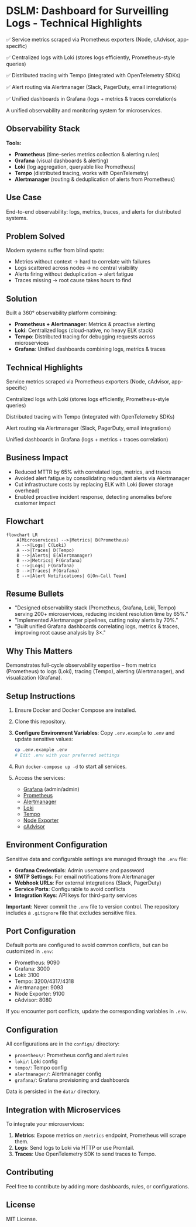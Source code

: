 # DSLM: Dashboard for Surveilling Logs - Technical Highlights

✅ Service metrics scraped via Prometheus exporters (Node, cAdvisor, app-specific)

✅ Centralized logs with Loki (stores logs efficiently, Prometheus-style queries)

✅ Distributed tracing with Tempo (integrated with OpenTelemetry SDKs)

✅ Alert routing via Alertmanager (Slack, PagerDuty, email integrations)

✅ Unified dashboards in Grafana (logs + metrics & traces correlation)s

A unified observability and monitoring system for microservices.

## Observability Stack

**Tools:**

- **Prometheus** (time-series metrics collection & alerting rules)
- **Grafana** (visual dashboards & alerting)
- **Loki** (log aggregation, queryable like Prometheus)
- **Tempo** (distributed tracing, works with OpenTelemetry)
- **Alertmanager** (routing & deduplication of alerts from Prometheus)

## Use Case

End-to-end observability: logs, metrics, traces, and alerts for distributed systems.

## Problem Solved

Modern systems suffer from blind spots:

- Metrics without context → hard to correlate with failures
- Logs scattered across nodes → no central visibility
- Alerts firing without deduplication → alert fatigue
- Traces missing → root cause takes hours to find

## Solution

Built a 360° observability platform combining:

- **Prometheus + Alertmanager**: Metrics & proactive alerting
- **Loki**: Centralized logs (cloud-native, no heavy ELK stack)
- **Tempo**: Distributed tracing for debugging requests across microservices
- **Grafana**: Unified dashboards combining logs, metrics & traces

## Technical Highlights

Service metrics scraped via Prometheus exporters (Node, cAdvisor, app-specific)

Centralized logs with Loki (stores logs efficiently, Prometheus-style queries)

Distributed tracing with Tempo (integrated with OpenTelemetry SDKs)

Alert routing via Alertmanager (Slack, PagerDuty, email integrations)

Unified dashboards in Grafana (logs + metrics + traces correlation)

## Business Impact

- Reduced MTTR by 65% with correlated logs, metrics, and traces
- Avoided alert fatigue by consolidating redundant alerts via Alertmanager
- Cut infrastructure costs by replacing ELK with Loki (lower storage overhead)
- Enabled proactive incident response, detecting anomalies before customer impact

## Flowchart

```mermaid
flowchart LR
    A[Microservices] -->|Metrics| B(Prometheus)
    A -->|Logs| C(Loki)
    A -->|Traces| D(Tempo)
    B -->|Alerts| E(Alertmanager)
    B -->|Metrics| F(Grafana)
    C -->|Logs| F(Grafana)
    D -->|Traces| F(Grafana)
    E -->|Alert Notifications| G[On-Call Team]
```

## Resume Bullets

- "Designed observability stack (Prometheus, Grafana, Loki, Tempo) serving 200+ microservices, reducing incident resolution time by 65%."
- "Implemented Alertmanager pipelines, cutting noisy alerts by 70%."
- "Built unified Grafana dashboards correlating logs, metrics & traces, improving root cause analysis by 3×."

## Why This Matters

Demonstrates full-cycle observability expertise – from metrics (Prometheus) to logs (Loki), tracing (Tempo), alerting (Alertmanager), and visualization (Grafana).

## Setup Instructions

1. Ensure Docker and Docker Compose are installed.
2. Clone this repository.
3. **Configure Environment Variables**: Copy `.env.example` to `.env` and update sensitive values:

   ```bash
   cp .env.example .env
   # Edit .env with your preferred settings
   ```

4. Run `docker-compose up -d` to start all services.
5. Access the services:
   - [Grafana](http://localhost:3000) (admin/admin)
   - [Prometheus](http://localhost:9090)
   - [Alertmanager](http://localhost:9093)
   - [Loki](http://localhost:3100)
   - [Tempo](http://localhost:3200)
   - [Node Exporter](http://localhost:9100)
   - [cAdvisor](http://localhost:8080)

## Environment Configuration

Sensitive data and configurable settings are managed through the `.env` file:

- **Grafana Credentials**: Admin username and password
- **SMTP Settings**: For email notifications from Alertmanager
- **Webhook URLs**: For external integrations (Slack, PagerDuty)
- **Service Ports**: Configurable to avoid conflicts
- **Integration Keys**: API keys for third-party services

**Important**: Never commit the `.env` file to version control. The repository includes a `.gitignore` file that excludes sensitive files.

## Port Configuration

Default ports are configured to avoid common conflicts, but can be customized in `.env`:

- Prometheus: 9090
- Grafana: 3000
- Loki: 3100
- Tempo: 3200/4317/4318
- Alertmanager: 9093
- Node Exporter: 9100
- cAdvisor: 8080

If you encounter port conflicts, update the corresponding variables in `.env`.

## Configuration

All configurations are in the `configs/` directory:

- `prometheus/`: Prometheus config and alert rules
- `loki/`: Loki config
- `tempo/`: Tempo config
- `alertmanager/`: Alertmanager config
- `grafana/`: Grafana provisioning and dashboards

Data is persisted in the `data/` directory.

## Integration with Microservices

To integrate your microservices:

1. **Metrics**: Expose metrics on `/metrics` endpoint, Prometheus will scrape them.
2. **Logs**: Send logs to Loki via HTTP or use Promtail.
3. **Traces**: Use OpenTelemetry SDK to send traces to Tempo.

## Contributing

Feel free to contribute by adding more dashboards, rules, or configurations.

## License

MIT License.

